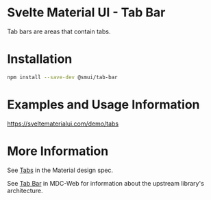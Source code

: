 # Svelte Material UI - Tab Bar

Tab bars are areas that contain tabs.

# Installation

```sh
npm install --save-dev @smui/tab-bar
```

# Examples and Usage Information

https://sveltematerialui.com/demo/tabs

# More Information

See [Tabs](https://material.io/components/tabs) in the Material design spec.

See [Tab Bar](https://github.com/material-components/material-components-web/tree/v11.0.0/packages/mdc-tab-bar) in MDC-Web for information about the upstream library's architecture.
